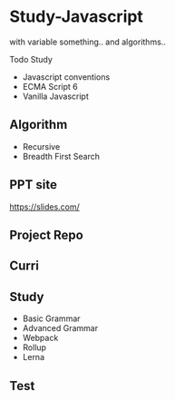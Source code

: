 # Study-Javascript
with variable something.. and algorithms..

Todo Study
- Javascript conventions
- ECMA Script 6
- Vanilla Javascript

## Algorithm
- Recursive
- Breadth First Search


## PPT site
https://slides.com/

## Project Repo


## Curri


## Study
- Basic Grammar
- Advanced Grammar
- Webpack
- Rollup
- Lerna

## Test
